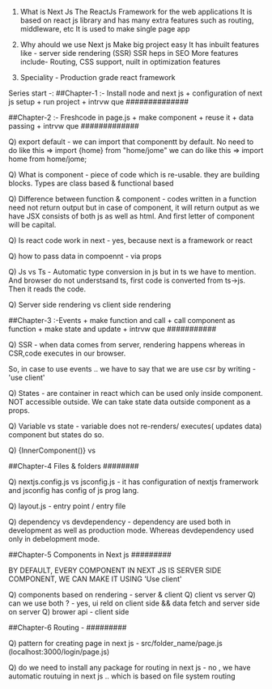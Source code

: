 1. What is Next Js
The ReactJs Framework for the web applications
It is based on react js library and has many extra features such as routing, middleware, etc
It is used to make single page app

2. Why ahould we use Next js
Make big project easy
It has inbuilt features like - server side rendering (SSR) 
SSR heps in SEO
More features include- Routing, CSS support, nuilt in optimization features

3. Speciality - Production grade react framework

Series start -: 
##Chapter-1 :- Install node and next js + configuration of next js setup + run project + intrvw que  ##############

##Chapter-2 :- Freshcode in page.js + make component + reuse it + data passing + intrvw que #############

Q) export default - we can import that componentt by default. 
No need to do like this => import {home} from "home/jome"
we can do like this => import home from home/jome;

Q) What is component - piece of code which is re-usable. they are building blocks. Types are class based & functional based

Q) Difference between function & component - codes written in a function need not return output but in case of component, it will return output as we have JSX consists of both js as well as html. And first letter of component will be capital.

Q) Is react code work in next - yes, because next is a framework or react

Q) how to pass data in compoennt - via props

Q) Js vs Ts - Automatic type conversion in js but in ts we have to mention. And browser do not understsand ts, first code is converted from ts->js. Then it reads the code.

Q) Server side rendering vs client side rendering 

##Chapter-3 :-Events + make function and call + call component as function + make state and update + intrvw que ###########

Q) SSR - when data comes from server, rendering happens whereas in CSR,code executes in our browser.

So, in case to use events .. we have to say that we are use csr by writing - 'use client'

Q) States - are container in react which can be used only inside component. NOT accessible outside. We can take state data outside component as a props.

Q) Variable vs state - variable does not re-renders/ executes( updates data) component but states do so.

Q) {InnerComponent()} vs <InnerComponent/>

##Chapter-4  Files & folders ########

Q) nextjs.config.js vs jsconfig.js - it has configuration of nextjs framerwork and jsconfig has config of js prog lang.

Q) layout.js - entry point / entry file 

Q) dependency vs devdependency - dependency are used both in development as well as production mode. Whereas devdependency used only in debelopment mode.

##Chapter-5 Components in Next js #########

BY DEFAULT, EVERY COMPONENT IN NEXT JS IS SERVER SIDE COMPONENT, WE CAN MAKE IT USING 'Use client'

Q) components based on rendering - server & client
Q) client vs server
Q) can we use both ? - yes, ui reld on client side && data fetch and server side on server
Q) brower api - client side

##Chapter-6 Routing - #########

Q) pattern for creating page in next js - src/folder_name/page.js (localhost:3000/login/page.js)

Q) do we need to install any package for routing in next js - no , we have automatic routuing in next js .. which is based on file system routing


